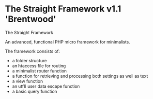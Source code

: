 # The Straight Framework v1.1 'Brentwood'

The Straight Framework

An advanced, functional PHP micro framework for minimalists.

The framework consists of:

- a folder structure
- an htaccess file for routing
- a minimalist router function
- a function for retrieving and processing both settings as well as text
- a view function
- an utf8 user data escape function
- a basic query function

